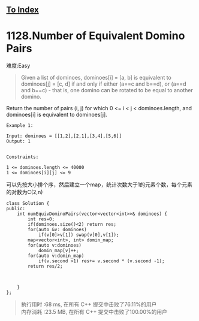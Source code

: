 [To Index](/index.md)
---
# 1128.Number of Equivalent Domino Pairs
难度:Easy
> Given a list of dominoes, dominoes[i] = [a, b] is equivalent to dominoes[j] = [c, d] if and only if either (a==c and b==d), or (a==d and b==c) - that is, one domino can be rotated to be equal to another domino.

Return the number of pairs (i, j) for which 0 <= i < j < dominoes.length, and dominoes[i] is equivalent to dominoes[j].

 
```
Example 1:

Input: dominoes = [[1,2],[2,1],[3,4],[5,6]]
Output: 1
 

Constraints:

1 <= dominoes.length <= 40000
1 <= dominoes[i][j] <= 9
```

可以先按大小排个序，然后建立一个map，统计次数大于1的元素个数，每个元素的对数为C(2,n)

```
class Solution {
public:
    int numEquivDominoPairs(vector<vector<int>>& dominoes) {
        int res=0;
        if(dominoes.size()<2) return res;
        for(auto &v: dominoes)
            if(v[0]>v[1]) swap(v[0],v[1]);
        map<vector<int>, int> domin_map;
        for(auto v:dominoes)
            domin_map[v]++;
        for(auto v:domin_map)
            if(v.second >1) res+= v.second * (v.second -1);
        return res/2;
        
            
        
    }
};
```

> 执行用时 :68 ms, 在所有 C++ 提交中击败了76.11%的用户   
内存消耗 :23.5 MB, 在所有 C++ 提交中击败了100.00%的用户
